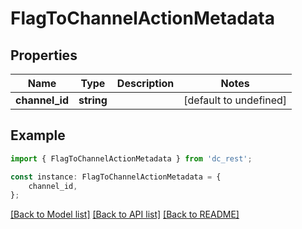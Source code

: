 # FlagToChannelActionMetadata


## Properties

Name | Type | Description | Notes
------------ | ------------- | ------------- | -------------
**channel_id** | **string** |  | [default to undefined]

## Example

```typescript
import { FlagToChannelActionMetadata } from 'dc_rest';

const instance: FlagToChannelActionMetadata = {
    channel_id,
};
```

[[Back to Model list]](../README.md#documentation-for-models) [[Back to API list]](../README.md#documentation-for-api-endpoints) [[Back to README]](../README.md)
